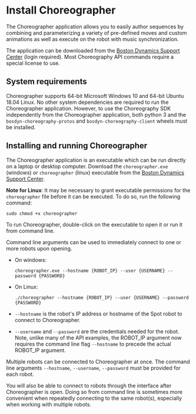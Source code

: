 <!--
Copyright (c) 2022 Boston Dynamics, Inc.  All rights reserved.

Downloading, reproducing, distributing or otherwise using the SDK Software
is subject to the terms and conditions of the Boston Dynamics Software
Development Kit License (20191101-BDSDK-SL).
-->

# Install Choreographer

The Choreographer application allows you to easily author sequences by combining and parameterizing a variety of pre-defined moves and custom animations as well as execute  on the robot with music synchronization.

The application can be downloaded from the [Boston Dynamics Support Center](https://support.bostondynamics.com/s/downloads) (login required).  Most Choreography API commands require a special license to use.

## System requirements

Choreographer supports 64-bit Microsoft Windows 10 and 64-bit Ubuntu 18.04 Linux. No other system dependencies are required to run the Choreographer application. However, to use the Choreography SDK independently from the Choreographer application, both python 3 and the `bosdyn-choreography-protos` and `bosdyn-choreography-client` wheels must be installed.

## Installing and running Choreographer

The Choreographer application is an executable which can be run directly on a laptop or desktop computer. Download the `choreographer.exe` (windows) or `choreographer` (linux) executable from the [Boston Dynamics Support Center](https://support.bostondynamics.com/s/downloads).

**Note for Linux**: It may be necessary to grant executable permissions for the `choreographer` file before it can be executed. To do so, run the following command:

```
sudo chmod +x choreographer
```

To run Choreographer, double-click on the executable to open it or run it from command line.

Command line arguments can be used to immediately connect to one or more robots upon opening.

* On windows:
    ```
    choreographer.exe --hostname {ROBOT_IP} --user {USERNAME} --password {PASSWORD}
    ```
* On Linux:

    ```
    ./choreographer --hostname {ROBOT_IP} --user {USERNAME} --password {PASSWORD}
    ```

* `--hostname` is the robot's IP address or hostname of the Spot robot to connect to Choreographer.
* `--username` and `--password` are the credentials needed for the robot. Note, unlike many of the API examples, the ROBOT_IP argument now requires the command line flag `--hostname` to precede the actual ROBOT_IP argument.

Multiple robots can be connected to Choreographer at once. The command line arguments `--hostname`, `--username`, `--password` must be provided for each robot.

You will also be able to connect to robots through the interface after Choreographer is open.  Doing so from command line is sometimes more convenient when repeatedly connecting to the same robot(s), especially when working with multiple robots.
